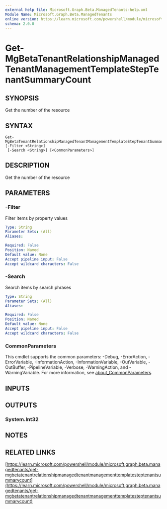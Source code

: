 ```yaml
---
external help file: Microsoft.Graph.Beta.ManagedTenants-help.xml
Module Name: Microsoft.Graph.Beta.ManagedTenants
online version: https://learn.microsoft.com/powershell/module/microsoft.graph.beta.managedtenants/get-mgbetatenantrelationshipmanagedtenantmanagementtemplatesteptenantsummarycount
schema: 2.0.0
---
```


# Get-MgBetaTenantRelationshipManagedTenantManagementTemplateStepTenantSummaryCount

## SYNOPSIS
Get the number of the resource

## SYNTAX

```
Get-MgBetaTenantRelationshipManagedTenantManagementTemplateStepTenantSummaryCount [-Filter <String>]
 [-Search <String>] [<CommonParameters>]
```

## DESCRIPTION
Get the number of the resource

## PARAMETERS

### -Filter
Filter items by property values

```yaml
Type: String
Parameter Sets: (All)
Aliases:

Required: False
Position: Named
Default value: None
Accept pipeline input: False
Accept wildcard characters: False
```

### -Search
Search items by search phrases

```yaml
Type: String
Parameter Sets: (All)
Aliases:

Required: False
Position: Named
Default value: None
Accept pipeline input: False
Accept wildcard characters: False
```

### CommonParameters
This cmdlet supports the common parameters: -Debug, -ErrorAction, -ErrorVariable, -InformationAction, -InformationVariable, -OutVariable, -OutBuffer, -PipelineVariable, -Verbose, -WarningAction, and -WarningVariable. For more information, see [about_CommonParameters](http://go.microsoft.com/fwlink/?LinkID=113216).

## INPUTS

## OUTPUTS

### System.Int32
## NOTES

## RELATED LINKS

[https://learn.microsoft.com/powershell/module/microsoft.graph.beta.managedtenants/get-mgbetatenantrelationshipmanagedtenantmanagementtemplatesteptenantsummarycount](https://learn.microsoft.com/powershell/module/microsoft.graph.beta.managedtenants/get-mgbetatenantrelationshipmanagedtenantmanagementtemplatesteptenantsummarycount)



